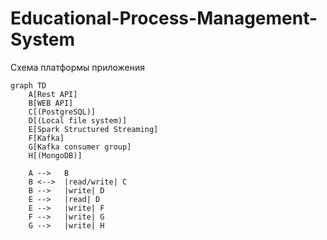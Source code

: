 # Educational-Process-Management-System

Схема платформы приложения
```mermaid
graph TD
    A[Rest API]
    B[WEB API]
    C[(PostgreSQL)]
    D[(Local file system)]
    E[Spark Structured Streaming]
    F[Kafka]
    G[Kafka consumer group]
    H[(MongoDB)]

    A -->   B
    B <-->  |read/write| C
    B -->   |write| D
    E -->   |read| D
    E -->   |write| F
    F -->   |write| G
    G -->   |write| H
```

